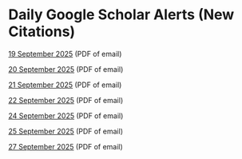 # Daily Google Scholar Alerts (New Citations)

<a href="https://github.com/satoshiofficial/GoogleScholarAlerts/blob/5d4de5f369143877d1039df26b9c2b2a330c4388/10%20new%20citations%20to%20your%20articles%20-%2019%20September%202025.pdf">19 September 2025</a> (PDF of email)

<a href="https://github.com/satoshiofficial/GoogleScholarAlerts/blob/c974678390b9bd5c5e04ac7ffc018aa495c1e238/10%20new%20citations%20to%20your%20articles%20-%2020%20September%202025.pdf">20 September 2025</a> (PDF of email)

<a href="https://github.com/satoshiofficial/GoogleScholarAlerts/blob/2995b0c4691935f4c123199a0a0be1c4b260c030/10%20new%20citations%20to%20your%20articles%20-%2021%20September%202025.pdf">21 September 2025</a> (PDF of email)

<a href="https://github.com/satoshiofficial/GoogleScholarAlerts/blob/c856db2437a848ce8bcfdf9279cdd88adf3a5d32/10%20new%20citations%20to%20your%20articles%20-%2022%20September%202025.pdf">22 September 2025</a> (PDF of email)

<a href="https://github.com/BRVC-ORG/GoogleScholarAlerts/blob/867e47f3d862f35823a6e217ce43b3b25ec27bd3/10%20new%20citations%20to%20your%20articles%20-%2024%20September%202025.pdf">24 September 2025</a> (PDF of email)

<a href="https://github.com/BRVC-ORG/GoogleScholarAlerts/blob/7d8742361aab2de05a0cdf333a8685d819a53f35/10%20new%20citations%20to%20your%20articles%20-%2025%20September%202025.pdf">25 September 2025</a> (PDF of email)

<a href="https://github.com/BRVC-ORG/GoogleScholarAlerts/blob/8f3d971a22033926bd44493f97ab25680c629a70/10%20new%20citations%20to%20your%20articles%20-%2027%20September%202025.pdf">27 September 2025</a> (PDF of email)
